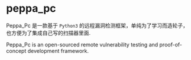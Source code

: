 # peppa_pc


Peppa_Pc 是一款基于 `Python3` 的远程漏洞检测框架，单纯为了学习而造轮子，也方便为了集成自己写的扫描器里面.

Peppa_Pc is an open-sourced remote vulnerability testing and proof-of-concept development framework.
